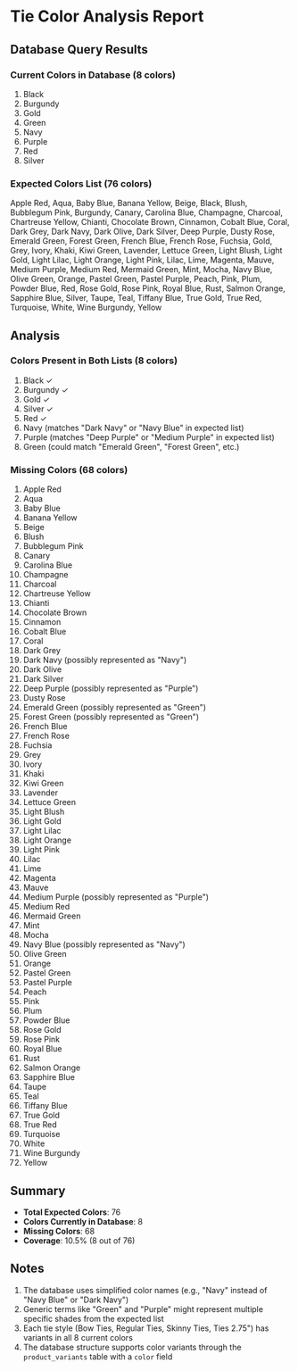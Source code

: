 # Tie Color Analysis Report

## Database Query Results

### Current Colors in Database (8 colors)
1. Black
2. Burgundy
3. Gold
4. Green
5. Navy
6. Purple
7. Red
8. Silver

### Expected Colors List (76 colors)
Apple Red, Aqua, Baby Blue, Banana Yellow, Beige, Black, Blush, Bubblegum Pink, Burgundy, Canary, Carolina Blue, Champagne, Charcoal, Chartreuse Yellow, Chianti, Chocolate Brown, Cinnamon, Cobalt Blue, Coral, Dark Grey, Dark Navy, Dark Olive, Dark Silver, Deep Purple, Dusty Rose, Emerald Green, Forest Green, French Blue, French Rose, Fuchsia, Gold, Grey, Ivory, Khaki, Kiwi Green, Lavender, Lettuce Green, Light Blush, Light Gold, Light Lilac, Light Orange, Light Pink, Lilac, Lime, Magenta, Mauve, Medium Purple, Medium Red, Mermaid Green, Mint, Mocha, Navy Blue, Olive Green, Orange, Pastel Green, Pastel Purple, Peach, Pink, Plum, Powder Blue, Red, Rose Gold, Rose Pink, Royal Blue, Rust, Salmon Orange, Sapphire Blue, Silver, Taupe, Teal, Tiffany Blue, True Gold, True Red, Turquoise, White, Wine Burgundy, Yellow

## Analysis

### Colors Present in Both Lists (8 colors)
1. Black ✓
2. Burgundy ✓
3. Gold ✓
4. Silver ✓
5. Red ✓
6. Navy (matches "Dark Navy" or "Navy Blue" in expected list)
7. Purple (matches "Deep Purple" or "Medium Purple" in expected list)
8. Green (could match "Emerald Green", "Forest Green", etc.)

### Missing Colors (68 colors)
1. Apple Red
2. Aqua
3. Baby Blue
4. Banana Yellow
5. Beige
6. Blush
7. Bubblegum Pink
8. Canary
9. Carolina Blue
10. Champagne
11. Charcoal
12. Chartreuse Yellow
13. Chianti
14. Chocolate Brown
15. Cinnamon
16. Cobalt Blue
17. Coral
18. Dark Grey
19. Dark Navy (possibly represented as "Navy")
20. Dark Olive
21. Dark Silver
22. Deep Purple (possibly represented as "Purple")
23. Dusty Rose
24. Emerald Green (possibly represented as "Green")
25. Forest Green (possibly represented as "Green")
26. French Blue
27. French Rose
28. Fuchsia
29. Grey
30. Ivory
31. Khaki
32. Kiwi Green
33. Lavender
34. Lettuce Green
35. Light Blush
36. Light Gold
37. Light Lilac
38. Light Orange
39. Light Pink
40. Lilac
41. Lime
42. Magenta
43. Mauve
44. Medium Purple (possibly represented as "Purple")
45. Medium Red
46. Mermaid Green
47. Mint
48. Mocha
49. Navy Blue (possibly represented as "Navy")
50. Olive Green
51. Orange
52. Pastel Green
53. Pastel Purple
54. Peach
55. Pink
56. Plum
57. Powder Blue
58. Rose Gold
59. Rose Pink
60. Royal Blue
61. Rust
62. Salmon Orange
63. Sapphire Blue
64. Taupe
65. Teal
66. Tiffany Blue
67. True Gold
68. True Red
69. Turquoise
70. White
71. Wine Burgundy
72. Yellow

## Summary

- **Total Expected Colors**: 76
- **Colors Currently in Database**: 8
- **Missing Colors**: 68
- **Coverage**: 10.5% (8 out of 76)

## Notes

1. The database uses simplified color names (e.g., "Navy" instead of "Navy Blue" or "Dark Navy")
2. Generic terms like "Green" and "Purple" might represent multiple specific shades from the expected list
3. Each tie style (Bow Ties, Regular Ties, Skinny Ties, Ties 2.75") has variants in all 8 current colors
4. The database structure supports color variants through the `product_variants` table with a `color` field